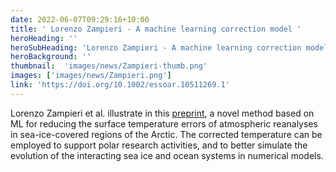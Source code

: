 ```yaml
---
date: 2022-06-07T09:29:16+10:00
title: ' Lorenzo Zampieri - A machine learning correction model '
heroHeading: ''
heroSubHeading: 'Lorenzo Zampieri - A machine learning correction model of the clear-sky bias over the Arctic sea ice in atmospheric reanalyses'
heroBackground: ''
thumbnail:  'images/news/Zampieri-thumb.png'
images: ['images/news/Zampieri.png']
link: 'https://doi.org/10.1002/essoar.10511269.1'
---
```


Lorenzo Zampieri et al. illustrate in this [preprint](https://doi.org/10.1002/essoar.10511269.1), a novel method based on ML for reducing the surface temperature errors of atmospheric reanalyses in sea-ice-covered regions of the Arctic. The corrected temperature can be employed to support polar research activities, and to better simulate the evolution of the interacting sea ice and ocean systems in numerical models.
